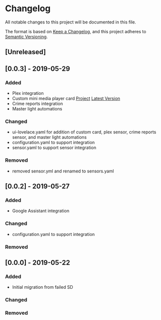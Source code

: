 # Changelog
All notable changes to this project will be documented in this file.

The format is based on [Keep a Changelog](https://keepachangelog.com/en/1.0.0/),
and this project adheres to [Semantic Versioning](https://semver.org/spec/v2.0.0.html).

## [Unreleased]

## [0.0.3] - 2019-05-29
### Added
- Plex integration
- Custom mini media player card [Project](https://github.com/kalkih/mini-media-player) [Latest Version](https://github.com/kalkih/mini-media-player/releases/tag/v1.1.3)
- Crime reports integration
- Master light automations
 

### Changed
- ui-lovelace.yaml for addition of custom card, plex sensor, crime reports sensor, and master light automations
- configuration.yaml to support integration
- sensor.yaml to support sensor integration

### Removed
- removed sensor.yml and renamed to sensors.yaml

## [0.0.2] - 2019-05-27
### Added
- Google Assistant integration

### Changed
- configuration.yaml to support integration

### Removed

## [0.0.0] - 2019-05-22
### Added
- Initial migration from failed SD

### Changed

### Removed



